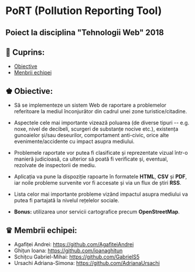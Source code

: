 # PoRT (Pollution Reporting Tool)
## Poiect la disciplina "Tehnologii Web" 2018

## &#128206; Cuprins:
* [Obiective](#obiective)
* [Menbrii echipei](#membrii-echipei)


## <a name="obiective"></a> &#9818; Obiective:
* Să se implementeze un sistem Web de raportare a problemelor referitoare la mediul înconjurător din cadrul unei zone turistice/citadine.

* Aspectele cele mai importante vizează poluarea (de diverse tipuri -- e.g. noxe, nivel de decibeli, scurgeri de substanțe nocive etc.), existența gunoaielor și/sau deseurilor, comportament anti-civic, orice alte evenimente/accidente cu impact asupra mediului.

* Problemele raportate vor putea fi clasificate și reprezentate vizual într-o manieră judicioasă, ca ulterior să poată fi verificate și, eventual, rezolvate de inspectorii de mediu.

* Aplicația va pune la dispoziție rapoarte în formatele <b>HTML</b>, <b>CSV</b> și <b>PDF</b>, iar noile probleme survenite vor fi accesate și via un flux de știri <b>RSS</b>.

* Lista celor mai importante probleme vizând impactul asupra mediului va putea fi partajată la nivelul rețelelor sociale.

* <b>Bonus:</b> utilizarea unor servicii cartografice precum <b>OpenStreetMap</b>.


## <a name="membrii-echipei"></a> &#9819; Membrii echipei:
* Agafiței Andrei: <https://github.com/AgafiteiAndrei>
* Ghițun Ioana: <https://github.com/ioanaghitun>
* Schițcu Gabriel-Mihai: <https://github.com/GabrielS5>
* Ursachi Adriana-Simona: <https://github.com/AdrianaUrsachi>

